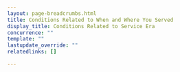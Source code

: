 ```yaml
---
layout: page-breadcrumbs.html
title: Conditions Related to When and Where You Served
display_title: Conditions Related to Service Era
concurrence: ""
template: ""
lastupdate_override: ""
relatedlinks: []

---
```

